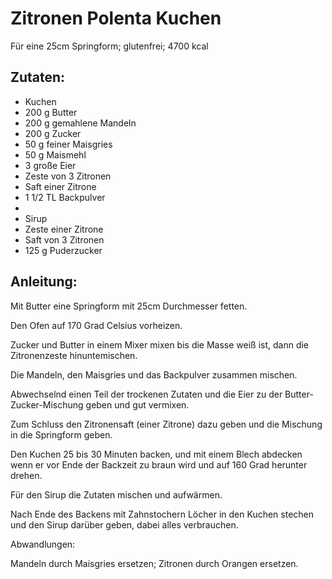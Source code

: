 Zitronen Polenta Kuchen
===
Für eine 25cm Springform; glutenfrei; 4700 kcal

Zutaten:
---
- Kuchen  
- 200 g Butter
- 200 g gemahlene Mandeln
- 200 g Zucker
- 50 g feiner Maisgries
- 50 g Maismehl
- 3 große Eier
-   Zeste von 3 Zitronen
-   Saft einer Zitrone
- 1 1/2 TL Backpulver
-   
- Sirup  
-   Zeste einer Zitrone
-   Saft von 3 Zitronen
- 125 g Puderzucker

Anleitung:
---
Mit Butter eine Springform mit 25cm Durchmesser fetten.

Den Ofen auf 170 Grad Celsius vorheizen.

Zucker und Butter in einem Mixer mixen bis die Masse weiß ist, dann die Zitronenzeste hinuntemischen.

Die Mandeln, den Maisgries und das Backpulver zusammen mischen.

Abwechselnd einen Teil der trockenen Zutaten und die Eier zu der Butter-Zucker-Mischung geben und gut vermixen.

Zum Schluss den Zitronensaft (einer Zitrone) dazu geben und die Mischung in die Springform geben.

Den Kuchen 25 bis 30 Minuten backen, und mit einem Blech abdecken wenn er vor Ende der Backzeit zu braun wird und auf 160 Grad herunter drehen.

Für den Sirup die Zutaten mischen und aufwärmen.

Nach Ende des Backens mit Zahnstochern Löcher in den Kuchen stechen und den Sirup darüber geben, dabei alles verbrauchen.

Abwandlungen:

Mandeln durch Maisgries ersetzen; Zitronen durch Orangen ersetzen.